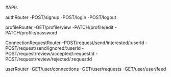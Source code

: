 #APIs

authRouter
-POST/signup
-POST/login
-POST/logout

profileRouter
-GET/profile/view
-PATCH/profile/edit
-PATCH/profile/password

ConnectionRequestRouter
-POST/request/send/interested/:userId
-POST/request/send/ignored/:userId
-POST/request/review/accepted/:requestId
-POST/request/review/rejected/:requestId

userRouter
-GET/user/connections
-GET/user/requests
-GET/user/user/feed
